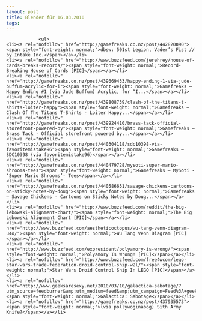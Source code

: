 ```yaml
---
layout: post
title: Blender für 16.03.2010
tags:
---
```



                <ul>
    <li><a rel="nofollow" href="http://gamefreaks.co.nz/post/442820090"><span style="font-weight: normal;">dbsw: 501st Legion, Vader’s Fist // by Intake Inc.</span></a></li>
    <li><a rel="nofollow" href="http://www.buzzfeed.com/jerehrey/house-of-cards-breaks-records/"><span style="font-weight: normal;">Record-Breaking House of Cards [PIC]</span></a></li>
    <li><a rel="nofollow" href="http://gamefreaks.co.nz/post/439669433/happy-ending-1-via-jude-buffum-acrylic-for-i"><span style="font-weight: normal;">Gamefreaks — Happy Ending #1 (via Jude Buffum) Acrylic, for “I...</span></a></li>
    <li><a rel="nofollow" href="http://gamefreaks.co.nz/post/439808739/clash-of-the-titans-t-shirts-loiter-happy"><span style="font-weight: normal;">Gamefreaks — Clash Of The Titans T-Shirts - Loiter Happy...</span></a></li>
    <li><a rel="nofollow" href="http://gamefreaks.co.nz/post/439924410/brass-tack-official-storefront-powered-by"><span style="font-weight: normal;">Gamefreaks — Brass Tack - Official storefront powered by...</span></a></li>
    <li><a rel="nofollow" href="http://gamefreaks.co.nz/post/440304118/sdc10398-via-favoritemistake96"><span style="font-weight: normal;">Gamefreaks — SDC10398 (via favoritemistake96)</span></a></li>
    <li><a rel="nofollow" href="http://gamefreaks.co.nz/post/440479728/mysoti-super-mario-shrooms-tees"><span style="font-weight: normal;">Gamefreaks — MySoti - ‘Super Mario Shrooms’- Tees</span></a></li>
    <li><a rel="nofollow" href="http://gamefreaks.co.nz/post/440586651/savage-chickens-cartoons-on-sticky-notes-by-doug"><span style="font-weight: normal;">Gamefreaks — Savage Chickens - Cartoons on Sticky Notes by Doug...</span></a></li>
    <li><a rel="nofollow" href="http://www.buzzfeed.com/reddit/the-big-lebowski-alignment-chart/"><span style="font-weight: normal;">The Big Lebowski Alignment Chart [PIC]</span></a></li>
    <li><a rel="nofollow" href="http://www.buzzfeed.com/aestheticoctopus/wu-tang-venn-diagram-u4o/"><span style="font-weight: normal;">Wu Tang Venn Diagram [PIC]</span></a></li>
    <li><a rel="nofollow" href="http://www.buzzfeed.com/expresident/polyamory-is-wrong/"><span style="font-weight: normal;">Polyamory Is Wrong! [PIC]</span></a></li>
    <li><a rel="nofollow" href="http://www.buzzfeed.com/free4wcom/lego-star-wars-trade-federation-droid-control-ship-w2l/"><span style="font-weight: normal;">Star Wars Droid Control Ship In LEGO [PIC]</span></a></li>
    <li><a rel="nofollow" href="http://www.geeksaresexy.net/2010/03/10/galactica-sabotage/?utm_source=feedburner&amp;utm_medium=feed&amp;utm_campaign=Feed%3A+geeksAreSexyTechnologyNews+%28%5BGeeks+are+Sexy%5D+technology+news%29"><span style="font-weight: normal;">Galactica: Sabotage</span></a></li>
    <li><a rel="nofollow" href="http://gamefreaks.co.nz/post/437935573"><span style="font-weight: normal;">(via pollywoginabog) Sith Army Knife?</span></a></li>
</ul>
